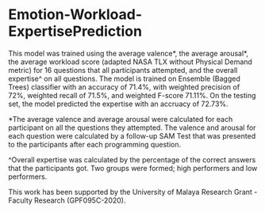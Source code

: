# Emotion-Workload-ExpertisePrediction

This model was trained using the average valence*, the average arousal*, the average workload score (adapted NASA TLX without Physical Demand metric) for 16 questions that all participants attempted, and the overall expertise^ on all questions. The model is trained on Ensemble (Bagged Trees) classifier with an accuracy of 71.4%, with weighted precision of 72%, weighted recall of 71.5%, and weighted F-score 71.11%. On the testing set, the model predicted the expertise with an accruacy of 72.73%. 

*The average valence and average arousal were calculated for each participant on all the questions they attempted. The valence and arousal for each question were calculated by a follow-up SAM Test that was presented to the participants after each programming question. 

^Overall expertise was calculated by the percentage of the correct answers that the participants got. Two groups were formed; high performers and low performers.

This work has been supported by the University of Malaya Research Grant - Faculty Research (GPF095C-2020).
